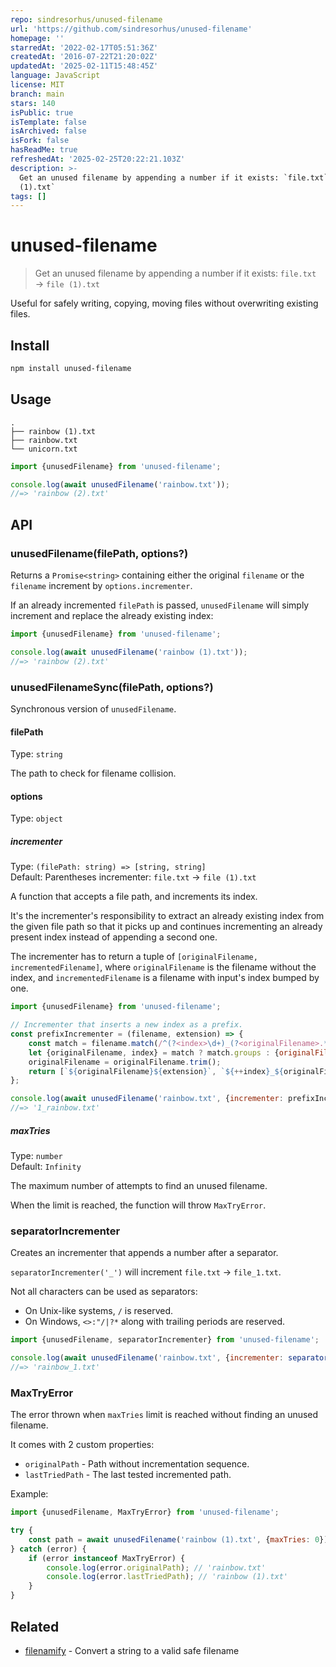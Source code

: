 ```yaml
---
repo: sindresorhus/unused-filename
url: 'https://github.com/sindresorhus/unused-filename'
homepage: ''
starredAt: '2022-02-17T05:51:36Z'
createdAt: '2016-07-22T21:20:02Z'
updatedAt: '2025-02-11T15:48:45Z'
language: JavaScript
license: MIT
branch: main
stars: 140
isPublic: true
isTemplate: false
isArchived: false
isFork: false
hasReadMe: true
refreshedAt: '2025-02-25T20:22:21.103Z'
description: >-
  Get an unused filename by appending a number if it exists: `file.txt` → `file
  (1).txt`
tags: []
---
```


# unused-filename

> Get an unused filename by appending a number if it exists: `file.txt` → `file (1).txt`

Useful for safely writing, copying, moving files without overwriting existing files.

## Install

```sh
npm install unused-filename
```

## Usage

```
.
├── rainbow (1).txt
├── rainbow.txt
└── unicorn.txt
```

```js
import {unusedFilename} from 'unused-filename';

console.log(await unusedFilename('rainbow.txt'));
//=> 'rainbow (2).txt'
```

## API

### unusedFilename(filePath, options?)

Returns a `Promise<string>` containing either the original `filename` or the `filename` increment by `options.incrementer`.

If an already incremented `filePath` is passed, `unusedFilename` will simply increment and replace the already existing index:

```js
import {unusedFilename} from 'unused-filename';

console.log(await unusedFilename('rainbow (1).txt'));
//=> 'rainbow (2).txt'
```

### unusedFilenameSync(filePath, options?)

Synchronous version of `unusedFilename`.

#### filePath

Type: `string`

The path to check for filename collision.

#### options

Type: `object`

##### incrementer

Type: `(filePath: string) => [string, string]`\
Default: Parentheses incrementer: `file.txt` → `file (1).txt`

A function that accepts a file path, and increments its index.

It's the incrementer's responsibility to extract an already existing index from the given file path so that it picks up and continues incrementing an already present index instead of appending a second one.

The incrementer has to return a tuple of `[originalFilename, incrementedFilename]`, where `originalFilename` is the filename without the index, and `incrementedFilename` is a filename with input's index bumped by one.

```js
import {unusedFilename} from 'unused-filename';

// Incrementer that inserts a new index as a prefix.
const prefixIncrementer = (filename, extension) => {
	const match = filename.match(/^(?<index>\d+)_(?<originalFilename>.*)$/);
	let {originalFilename, index} = match ? match.groups : {originalFilename: filename, index: 0};
	originalFilename = originalFilename.trim();
	return [`${originalFilename}${extension}`, `${++index}_${originalFilename}${extension}`];
};

console.log(await unusedFilename('rainbow.txt', {incrementer: prefixIncrementer}));
//=> '1_rainbow.txt'
```

##### maxTries

Type: `number`\
Default: `Infinity`

The maximum number of attempts to find an unused filename.

When the limit is reached, the function will throw `MaxTryError`.

### separatorIncrementer

Creates an incrementer that appends a number after a separator.

`separatorIncrementer('_')` will increment `file.txt` → `file_1.txt`.

Not all characters can be used as separators:
- On Unix-like systems, `/` is reserved.
- On Windows, `<>:"/|?*` along with trailing periods are reserved.

```js
import {unusedFilename, separatorIncrementer} from 'unused-filename';

console.log(await unusedFilename('rainbow.txt', {incrementer: separatorIncrementer('_')}));
//=> 'rainbow_1.txt'
```

### MaxTryError

The error thrown when `maxTries` limit is reached without finding an unused filename.

It comes with 2 custom properties:

- `originalPath` - Path without incrementation sequence.
- `lastTriedPath` - The last tested incremented path.

Example:

```js
import {unusedFilename, MaxTryError} from 'unused-filename';

try {
	const path = await unusedFilename('rainbow (1).txt', {maxTries: 0});
} catch (error) {
	if (error instanceof MaxTryError) {
		console.log(error.originalPath); // 'rainbow.txt'
		console.log(error.lastTriedPath); // 'rainbow (1).txt'
	}
}
```

## Related

- [filenamify](https://github.com/sindresorhus/filenamify) - Convert a string to a valid safe filename

